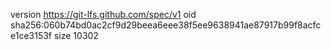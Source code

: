 version https://git-lfs.github.com/spec/v1
oid sha256:060b74bd0ac2cf9d29beea6eee38f5ee9638941ae87917b99f8acfce1ce3153f
size 10302
